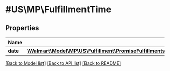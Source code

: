 # #US\MP\FulfillmentTime

## Properties

Name | Type | Description | Notes
------------ | ------------- | ------------- | -------------
**date** | [**\Walmart\Model\MP\US\Fulfillment\PromiseFulfillments200ResponsePayloadFulfillmentPlansInnerFulfillmentModulesInnerFulfillmentGroupsInnerFulfillmentOptionsInnerFulfillmentsInnerFulfillmentTimeDate**](PromiseFulfillments200ResponsePayloadFulfillmentPlansInnerFulfillmentModulesInnerFulfillmentGroupsInnerFulfillmentOptionsInnerFulfillmentsInnerFulfillmentTimeDate.md) |  | [optional]


[[Back to Model list]](../) [[Back to API list]](../../Api/US/MP) [[Back to README]](../../README.md)
